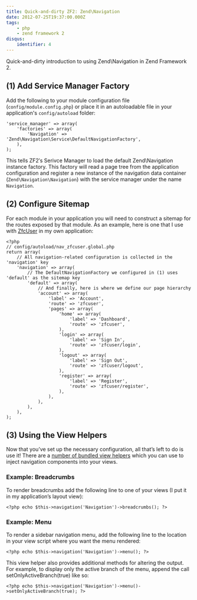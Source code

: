 ```yaml
---
title: Quick-and-dirty ZF2: Zend\Navigation
date: 2012-07-25T19:37:00.000Z
tags:
    - php
    - zend framework 2
disqus:
    identifier: 4
---
```


<p>Quick-and-dirty introduction to using Zend\Navigation in Zend Framework 2.</p>

<h2 id="1addservicemanagerfactory">(1) Add Service Manager Factory</h2>

<p>Add the following to your module configuration file (<code>config/module.config.php</code>) or place it in an autoloadable file in your application's <code>config/autoload</code> folder:</p>

<pre><code>'service_manager' =&gt; array(
    'factories' =&gt; array(
        'Navigation' =&gt; 'Zend\Navigation\Service\DefaultNavigationFactory',
    ),
);
</code></pre>

<p>This tells ZF2′s Serivce Manager to load the default Zend\Navigation instance factory. This factory will read a page tree from the application configuration and register a new instance of the navigation data container (<code>Zend\Navigation\Navigation</code>) with the service manager under the name <code>Navigation</code>.</p>

<h2 id="2configuresitemap">(2) Configure Sitemap</h2>

<p>For each module in your application you will need to construct a sitemap for the routes exposed by that module. As an example, here is one that I use with <a href="https://github.com/ZF-Commons/ZfcUser">ZfcUser</a> in my own application:</p>

<pre><code>&lt;?php
// config/autoload/nav_zfcuser.global.php
return array(
    // All navigation-related configuration is collected in the 'navigation' key
    'navigation' =&gt; array(
        // The DefaultNavigationFactory we configured in (1) uses 'default' as the sitemap key
        'default' =&gt; array(
            // And finally, here is where we define our page hierarchy
            'account' =&gt; array(
                'label' =&gt; 'Account',
                'route' =&gt; 'zfcuser',
                'pages' =&gt; array(
                    'home' =&gt; array(
                        'label' =&gt; 'Dashboard',
                        'route' =&gt; 'zfcuser',
                    ),
                    'login' =&gt; array(
                        'label' =&gt; 'Sign In',
                        'route' =&gt; 'zfcuser/login',
                    ),
                    'logout' =&gt; array(
                        'label' =&gt; 'Sign Out',
                        'route' =&gt; 'zfcuser/logout',
                    ),
                    'register' =&gt; array(
                        'label' =&gt; 'Register',
                        'route' =&gt; 'zfcuser/register',
                    ),
                ),
            ),
        ),
    ),
);
</code></pre>

<h2 id="3usingtheviewhelpers">(3) Using the View Helpers</h2>

<p>Now that you’ve set up the necessary configuration, all that’s left to do is use it! There are a <a href="https://github.com/zendframework/zf2/tree/master/library/Zend/View/Helper/Navigation">number of bundled view helpers</a> which you can use to inject navigation components into your views.</p>

<h3 id="examplebreadcrumbs">Example: Breadcrumbs</h3>

<p>To render breadcrumbs add the following line to one of your views (I put it in my application’s layout view):</p>

<pre><code>&lt;?php echo $this-&gt;navigation('Navigation')-&gt;breadcrumbs(); ?&gt;
</code></pre>

<h3 id="examplemenu">Example: Menu</h3>

<p>To render a sidebar navigation menu, add the following line to the location in your view script where you want the menu rendered:</p>

<pre><code>&lt;?php echo $this-&gt;navigation('Navigation')-&gt;menu(); ?&gt;
</code></pre>

<p>This view helper also provides additional methods for altering the output. For example, to display only the active branch of the menu, append the call setOnlyActiveBranch(true) like so:</p>

<pre><code>&lt;?php echo $this-&gt;navigation('Navigation')-&gt;menu()-&gt;setOnlyActiveBranch(true); ?&gt;
</code></pre>